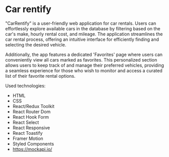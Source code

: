 # Car rentify

"CarRentify" is a user-friendly web application for car rentals. Users can effortlessly explore available cars in the database by filtering based on the car's make, hourly rental cost, and mileage. The application streamlines the car rental process, offering an intuitive interface for efficiently finding and selecting the desired vehicle.

Additionally, the app features a dedicated 'Favorites' page where users can conveniently view all cars marked as favorites. 
This personalized section allows users to keep track of and manage their preferred vehicles, providing a seamless experience for those who wish to monitor and access a curated list of their favorite rental options.

Used technologies:
- HTML
- CSS
- React/Redux Toolkit
- React Router Dom
- React Hook Form
- React Select
- React Responsive
- React Toastify
- Framer Motion
- Styled Components
- https://mockapi.io/

